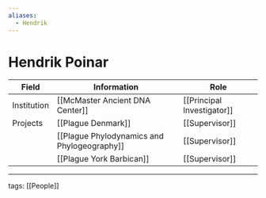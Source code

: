 ```yaml
---
aliases:
  - Hendrik
---
```


# Hendrik Poinar

| Field       | Information                     | Role                       |
| ----------- | ------------------------------- | -------------------------- |
| Institution | [[McMaster Ancient DNA Center]] | [[Principal Investigator]] |
| Projects    | [[Plague Denmark]]              | [[Supervisor]]             |
|             | [[Plague Phylodynamics and Phylogeography]]       | [[Supervisor]]             |
|             | [[Plague York Barbican]]        | [[Supervisor]]             |

---

tags: [[People]]